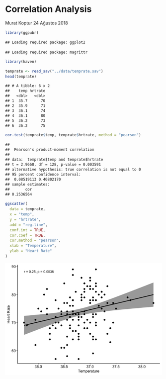 Correlation Analysis
================
Murat Koptur
24 Ağustos 2018

``` r
library(ggpubr)
```

    ## Loading required package: ggplot2

    ## Loading required package: magrittr

``` r
library(haven)
```

``` r
temprate <- read_sav("../data/temprate.sav")
head(temprate)
```

    ## # A tibble: 6 x 2
    ##    temp hrtrate
    ##   <dbl>   <dbl>
    ## 1  35.7      70
    ## 2  35.9      71
    ## 3  36.1      74
    ## 4  36.1      80
    ## 5  36.2      73
    ## 6  36.2      75

``` r
cor.test(temprate$temp, temprate$hrtrate, method = "pearson")
```

    ## 
    ##  Pearson's product-moment correlation
    ## 
    ## data:  temprate$temp and temprate$hrtrate
    ## t = 2.9668, df = 128, p-value = 0.003591
    ## alternative hypothesis: true correlation is not equal to 0
    ## 95 percent confidence interval:
    ##  0.08519113 0.40802170
    ## sample estimates:
    ##       cor 
    ## 0.2536564

``` r
ggscatter(
  data = temprate,
  x = "temp",
  y = "hrtrate",
  add = "reg.line",
  conf.int = TRUE,
  cor.coef = TRUE,
  cor.method = "pearson",
  xlab = "Temperature",
  ylab = "Heart Rate"
)
```

![](figures/corr-unnamed-chunk-5-1.png)
